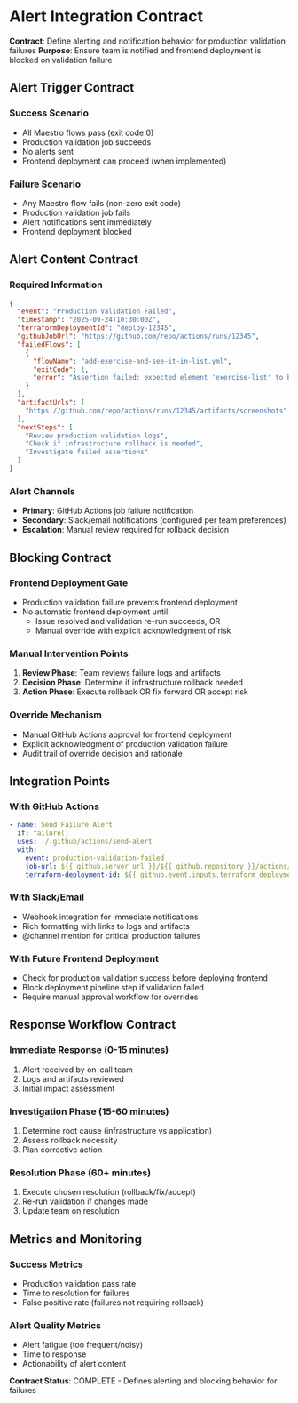 # Alert Integration Contract

**Contract**: Define alerting and notification behavior for production validation failures
**Purpose**: Ensure team is notified and frontend deployment is blocked on validation failure

## Alert Trigger Contract

### Success Scenario
- All Maestro flows pass (exit code 0)
- Production validation job succeeds
- No alerts sent
- Frontend deployment can proceed (when implemented)

### Failure Scenario  
- Any Maestro flow fails (non-zero exit code)
- Production validation job fails
- Alert notifications sent immediately
- Frontend deployment blocked

## Alert Content Contract

### Required Information
```json
{
  "event": "Production Validation Failed",
  "timestamp": "2025-09-24T10:30:00Z",
  "terraformDeploymentId": "deploy-12345",
  "githubJobUrl": "https://github.com/repo/actions/runs/12345",
  "failedFlows": [
    {
      "flowName": "add-exercise-and-see-it-in-list.yml", 
      "exitCode": 1,
      "error": "Assertion failed: expected element 'exercise-list' to be visible"
    }
  ],
  "artifactUrls": [
    "https://github.com/repo/actions/runs/12345/artifacts/screenshots"
  ],
  "nextSteps": [
    "Review production validation logs",
    "Check if infrastructure rollback is needed",
    "Investigate failed assertions"
  ]
}
```

### Alert Channels
- **Primary**: GitHub Actions job failure notification
- **Secondary**: Slack/email notifications (configured per team preferences)
- **Escalation**: Manual review required for rollback decision

## Blocking Contract

### Frontend Deployment Gate
- Production validation failure prevents frontend deployment
- No automatic frontend deployment until:
  - Issue resolved and validation re-run succeeds, OR
  - Manual override with explicit acknowledgment of risk

### Manual Intervention Points
1. **Review Phase**: Team reviews failure logs and artifacts
2. **Decision Phase**: Determine if infrastructure rollback needed
3. **Action Phase**: Execute rollback OR fix forward OR accept risk

### Override Mechanism
- Manual GitHub Actions approval for frontend deployment
- Explicit acknowledgment of production validation failure
- Audit trail of override decision and rationale

## Integration Points

### With GitHub Actions
```yaml
- name: Send Failure Alert
  if: failure()
  uses: ./.github/actions/send-alert
  with:
    event: production-validation-failed
    job-url: ${{ github.server_url }}/${{ github.repository }}/actions/runs/${{ github.run_id }}
    terraform-deployment-id: ${{ github.event.inputs.terraform_deployment_id }}
```

### With Slack/Email
- Webhook integration for immediate notifications
- Rich formatting with links to logs and artifacts
- @channel mention for critical production failures

### With Future Frontend Deployment
- Check for production validation success before deploying frontend
- Block deployment pipeline step if validation failed
- Require manual approval workflow for overrides

## Response Workflow Contract

### Immediate Response (0-15 minutes)
1. Alert received by on-call team
2. Logs and artifacts reviewed
3. Initial impact assessment

### Investigation Phase (15-60 minutes)  
1. Determine root cause (infrastructure vs application)
2. Assess rollback necessity
3. Plan corrective action

### Resolution Phase (60+ minutes)
1. Execute chosen resolution (rollback/fix/accept)
2. Re-run validation if changes made
3. Update team on resolution

## Metrics and Monitoring

### Success Metrics
- Production validation pass rate
- Time to resolution for failures
- False positive rate (failures not requiring rollback)

### Alert Quality Metrics
- Alert fatigue (too frequent/noisy)
- Time to response
- Actionability of alert content

**Contract Status**: COMPLETE - Defines alerting and blocking behavior for failures